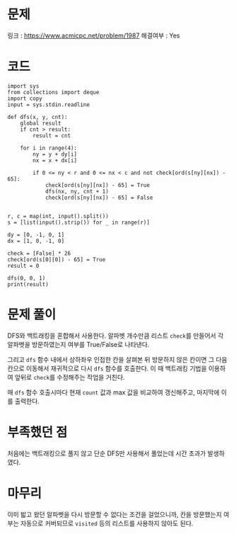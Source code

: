 # 문제
링크 : https://www.acmicpc.net/problem/1987
해결여부 : Yes

# 코드
```
import sys
from collections import deque
import copy
input = sys.stdin.readline

def dfs(x, y, cnt):
    global result
    if cnt > result:
        result = cnt
        
    for i in range(4):
        ny = y + dy[i]
        nx = x + dx[i]
        
        if 0 <= ny < r and 0 <= nx < c and not check[ord(s[ny][nx]) - 65]:
            check[ord(s[ny][nx]) - 65] = True
            dfs(nx, ny, cnt + 1)
            check[ord(s[ny][nx]) - 65] = False


r, c = map(int, input().split())
s = [list(input().strip()) for _ in range(r)]

dy = [0, -1, 0, 1]
dx = [1, 0, -1, 0]

check = [False] * 26
check[ord(s[0][0]) - 65] = True
result = 0

dfs(0, 0, 1)
print(result)
```

# 문제 풀이
DFS와 백트래킹을 혼합해서 사용한다.
알파벳 개수만큼 리스트 `check`를 만들어서 각 알파벳을 방문하였는지 여부를 True/False로 나타낸다.

그리고 `dfs` 함수 내에서 상하좌우 인접한 칸을 살펴본 뒤 방문하지 않은 칸이면 그 다음칸으로 이동해서 재귀적으로 다시 `dfs` 함수를 호출한다. 이 때 백트래킹 기법을 이용하여 앞뒤로 `check`를 수정해주는 작업을 거친다.

매 `dfs` 함수 호출시마다 현재 `count` 값과 max 값을 비교하여 갱신해주고, 마지막에 이를 출력한다.

# 부족했던 점
처음에는 백트래킹으로 풀지 않고 단순 DFS만 사용해서 풀었는데 시간 초과가 발생하였다.

# 마무리
이미 밟고 왔던 알파벳을 다시 방문할 수 없다는 조건을 걸었으니까, 칸을 방문했는지 여부는 자동으로 커버되므로 `visited` 등의 리스트를 사용하지 않아도 된다.